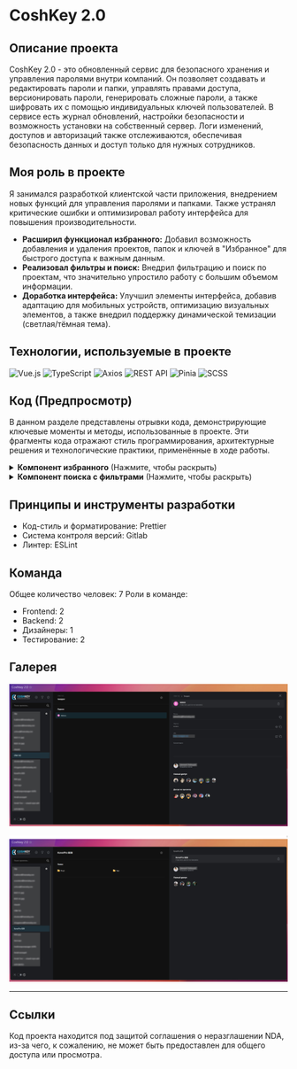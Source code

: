 # CoshKey 2.0

## Описание проекта

CoshKey 2.0 - это обновленный сервис для безопасного хранения и управления паролями внутри компаний. Он позволяет создавать и редактировать пароли и папки, управлять правами доступа, версионировать пароли, генерировать сложные пароли, а также шифровать их с помощью индивидуальных ключей пользователей. В сервисе есть журнал обновлений, настройки безопасности и возможность установки на собственный сервер. Логи изменений, доступов и авторизаций также отслеживаются, обеспечивая безопасность данных и доступ только для нужных сотрудников.

## Моя роль в проекте

Я занимался разработкой клиентской части приложения, внедрением новых функций для управления паролями и папками. Также устранял критические ошибки и оптимизировал работу интерфейса для повышения производительности.

- **Расширил функционал избранного:** Добавил возможность добавления и удаления проектов, папок и ключей в "Избранное" для быстрого доступа к важным данным.
- **Реализовал фильтры и поиск:** Внедрил фильтрацию и поиск по проектам, что значительно упростило работу с большим объемом информации.
- **Доработка интерфейса:** Улучшил элементы интерфейса, добавив адаптацию для мобильных устройств, оптимизацию визуальных элементов, а также внедрил поддержку динамической темизации (светлая/тёмная тема).

## Технологии, используемые в проекте

![Vue.js](https://img.shields.io/badge/-Vue.js-4FC08D?logo=vue.js&logoColor=white&style=flat-square) ![TypeScript](https://img.shields.io/badge/-TypeScript-3178C6?logo=typescript&logoColor=white&style=flat-square) ![Axios](https://img.shields.io/badge/-Axios-5A29E4?logo=axios&logoColor=white&style=flat-square) ![REST API](https://img.shields.io/badge/-REST%20API-FF6C37?style=flat-square) ![Pinia](https://img.shields.io/badge/-Pinia-FFCC33?logo=vue.js&logoColor=white&style=flat-square) ![SCSS](https://img.shields.io/badge/-SCSS-CC6699?logo=sass&logoColor=white&style=flat-square)

## Код (Предпросмотр)

В данном разделе представлены отрывки кода, демонстрирующие ключевые моменты и методы, использованные в проекте. Эти фрагменты кода отражают стиль программирования, архитектурные решения и технологические практики, применённые в ходе работы.

<details>
<summary><strong>Компонент избранного</strong> (Нажмите, чтобы раскрыть)</summary>

```
<template>
  <snackbar v-if="error && clicked === item.id" v-model="isErrorSnackbarShown" :message="error.text" type="error" />
  <snackbar
    v-model="isSuccessSnackbarShown"
    :message="isFavorite ? 'Добавлено в избранное' : 'Удалено из избранного'"
    type="success"
  />
  <v-list-item
    color="primary"
    :class="$attrs.class"
    :active="isActive"
    :to="props.to"
    @mouseover="hovered = item.id"
    @mouseleave="hovered = null"
  >
    <template #prepend>
      <slot name="prepend" />
    </template>
    <slot name="default" />
    <template v-if="permanentButton || isFavorite || hovered === item.id" #append>
      <v-btn
        :icon="isFavorite ? IconStarFilled : IconStar"
        :loading="isLoading && clicked === item.id"
        class="my-btn"
        color="grey"
        size="small"
        variant="text"
        @click.stop.prevent="toggle"
      />
    </template>
  </v-list-item>
</template>

<script lang="ts" setup>
import { ref, computed, onMounted, watch } from 'vue';
import { RouteLocationRaw } from 'vue-router';

import { useProjectStore } from '@/store/project';
import { useFolderStore } from '@/store/folder';
import { usePasswordStore } from '@/store/password';

import { TFavoritableEntity, EntityType } from '@/models/common';

import Snackbar from '@/components/common/Snackbar.vue';
import { IconStar, IconStarFilled } from '@tabler/icons-vue';

const props = defineProps<{
  to?: RouteLocationRaw;
  type: EntityType;
  item: TFavoritableEntity;
  isActive?: boolean;
  permanentButton?: boolean;
}>();

const stores = {
  [EntityType.Project]: useProjectStore(),
  [EntityType.Folder]: useFolderStore(),
  [EntityType.Password]: usePasswordStore(),
};

const hovered = ref<number | string | null>(null);
const clicked = ref<number | string | null>(null);
const current = ref(props.item);
const isErrorSnackbarShown = ref(true);
const isSuccessSnackbarShown = ref(false);

const isFavorite = computed(() => current.value.favorite);

const isLoading = computed(() => stores[props.type]?.scope.favorite.isLoading ?? false);
const error = computed(() => stores[props.type]?.scope.favorite.error);
const isDone = computed(() => stores[props.type]?.scope.favorite.data);

const toggle = () => {
  clicked.value = current.value.id;
  stores[props.type].toggleFavorite(current.value);
};

watch(isDone, () => {
  isSuccessSnackbarShown.value = false;
  if (!isDone.value || error.value || clicked.value !== current.value.id) {
    return;
  }
  isSuccessSnackbarShown.value = true;
  clicked.value = null;
  current.value.favorite = !current.value.favorite;
});

watch(
  () => props.item,
  (newItem) => {
    current.value = newItem;
  },
);

onMounted(() => {
  stores[props.type].scope.favorite.error = null;
});
</script>
```

</details>

<details>
<summary><strong>Компонент поиска с фильтрами</strong> (Нажмите, чтобы раскрыть)</summary>

```
<template>
  <form data-test="form" @submit.prevent="submit" @reset.prevent="reset">
    <v-card class="w-100 mx-auto fill-height" rounded="0" color="transparent" flat>
      <v-toolbar flat color="transparent" class="px-5" height="90">
        <v-text-field
          v-model="query.q"
          :append-inner-icon="IconSearch"
          :placeholder="`Введите ${SEARCH_MIN_LENGTH_TEXT}`"
          density="compact"
          variant="solo"
          rounded="pill"
          data-test="q"
          autofocus
          hide-details
          flat
          :bg-color="appStore.isCompactLayout ? 'background' : 'surface'"
          @keyup.enter="submit"
        />
      </v-toolbar>
      <v-card-text class="pt-0" :class="appStore.isLaptopLayout ? 'px-5' : 'px-9'">
        <div class="text-subtitle-2 text-medium-emphasis mb-1">Владелец</div>
        <v-autocomplete
          v-model="selectedUser"
          bg-color="surface"
          density="compact"
          variant="outlined"
          item-title="name"
          item-value="id"
          data-test="owner"
          clearable
          return-object
          :clear-icon="IconSquareRoundedX"
          :menu-icon="IconSelector"
          :items="users"
          :menu-props="users.length > 0 ? { maxWidth: '400px' } : {}"
          :loading="userStore.scope.list.isLoading"
          :no-data-text="userStore.scope.list.isLoading ? 'Поиск...' : 'Нет результатов'"
          :placeholder="`Введите ${SEARCH_MIN_LENGTH_TEXT}`"
          :no-filter="true"
          @update:search="searchUser"
        />
        <div class="text-subtitle-2 text-medium-emphasis mb-1">Цвет</div>
        <color-selector v-model="query.color" data-test="color" show-reset-button />
      </v-card-text>
      <v-card-actions class="pt-5" :class="appStore.isLaptopLayout ? 'px-5' : 'px-9'">
        <v-btn
          class="mr-4"
          :class="appStore.isLaptopLayout ? 'px-6' : 'px-8'"
          color="primary"
          variant="flat"
          size="large"
          type="submit"
          :disabled="!isSearchStringValid"
        >
          Искать
        </v-btn>
        <v-btn
          :class="appStore.isLaptopLayout ? 'px-6' : 'px-8'"
          color="secondary"
          variant="outlined"
          size="large"
          type="reset"
          >Сбросить</v-btn
        >
      </v-card-actions>
    </v-card>
  </form>
</template>

<script lang="ts" setup>
import debounce from 'lodash/debounce';
import { ref, computed, watch } from 'vue';
import { useRoute, useRouter } from 'vue-router';
import { useProjectStore } from '@/store/project';
import { useUserStore } from '@/store/user';
import { useAppStore } from '@/store/app';

import { TProjectItem } from '@/models/project';
import { TUser } from '@/models/user';

import ColorSelector from '@/components/common/ColorSelector.vue';
import { ExtendedEntityType, ExtendedTSearchQuery } from '@/models/common';
import { RouteNames } from '@/router';
import { IconSearch } from '@tabler/icons-vue';
import { SEARCH_MIN_LENGTH, SEARCH_MIN_LENGTH_TEXT } from '@/constants/validationConst';

import { IconSquareRoundedX, IconSelector } from '@tabler/icons-vue';

const route = useRoute();
const router = useRouter();
const projectStore = useProjectStore();
const userStore = useUserStore();
const appStore = useAppStore();

const projects = computed<TProjectItem[]>(() => {
  const items = projectStore.scope.list.data ?? [];
  if (selectedUser.value) {
    return items.filter((item) => item.user_id === selectedUser.value?.id);
  }
  return items;
});

const users = computed<TUser[]>(() => {
  const items = userStore.scope.list.data ?? [];
  const project = projects.value.find((item) => query.value.project && +item.id === +query.value.project);
  if (project) {
    return items.filter((item) => item.id === project.user_id);
  }
  return items;
});

const isSearchStringValid = computed(() => query.value.q.length >= SEARCH_MIN_LENGTH);

const selectedUser = ref<TUser | null>(null);

const query = ref<ExtendedTSearchQuery>({
  type: (route.query.type as ExtendedEntityType) ?? ExtendedEntityType.All,
  project: (route.query.project as string) ?? '',
  owner: (route.query.owner as string) ?? '',
  color: (route.query.color as string) ?? '',
  q: (route.query.q as string) ?? '',
});

const submit = () => {
  if (!isSearchStringValid.value) {
    return;
  }
  if (route.name === RouteNames.Search) {
    router.replace({ name: RouteNames.Search, query: query.value, force: true });
  } else {
    router.push({ name: RouteNames.Search, query: query.value });
  }
};

const reset = () => {
  selectedUser.value = null;
  query.value = {
    type: ExtendedEntityType.All,
    project: '',
    owner: '',
    color: '',
    q: '',
  };
};

const searchUser = debounce((query: string) => {
  if (query.length >= SEARCH_MIN_LENGTH) {
    userStore.search(query);
  }
}, 500);

watch(selectedUser, (user) => {
  query.value.owner = user?.id ? user.id.toString() : '';
});
</script>

```

</details>

## Принципы и инструменты разработки

- Код-стиль и форматирование: Prettier
- Система контроля версий: Gitlab
- Линтер: ESLint

## Команда

Общее количество человек: 7
Роли в команде:

- Frontend: 2
- Backend: 2
- Дизайнеры: 1
- Тестирование: 2

## Галерея

![coshkey image 1](./coshkey-1.jpg)

![coshkey image 2](./coshkey-2.jpg)

---

## Ссылки

Код проекта находится под защитой соглашения о неразглашении NDA, из-за чего, к сожалению, не может быть предоставлен для общего доступа или просмотра.
